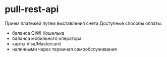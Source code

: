 # pull-rest-api
Прием платежей  путем выставления счета
Доступные способы оплаты:
 - баланса QIWI Кошелька 
 - баланса мобильного оператора 
 - карты Visa/Mastercard
 - наличными через терминал самообслуживания
 

